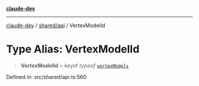 [**claude-dev**](../../../README.md)

***

[claude-dev](../../../README.md) / [shared/api](../README.md) / VertexModelId

# Type Alias: VertexModelId

> **VertexModelId** = keyof *typeof* [`vertexModels`](../variables/vertexModels.md)

Defined in: src/shared/api.ts:560
